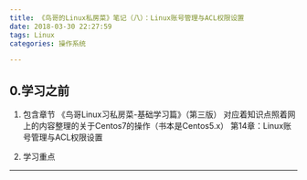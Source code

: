 ```yaml
---
title: 《鸟哥的Linux私房菜》笔记（八）：Linux账号管理与ACL权限设置
date: 2018-03-30 22:27:59
tags: Linux
categories: 操作系统

---
```

## 0.学习之前
1. 包含章节
《鸟哥Linux习私房菜-基础学习篇》（第三版）
对应着知识点照着网上的内容整理的关于Centos7的操作（书本是Centos5.x）
第14章：Linux账号管理与ACL权限设置

2. 学习重点


---
